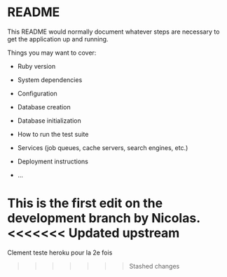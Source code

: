 # README

This README would normally document whatever steps are necessary to get the
application up and running.

Things you may want to cover:

* Ruby version

* System dependencies

* Configuration

* Database creation

* Database initialization

* How to run the test suite

* Services (job queues, cache servers, search engines, etc.)

* Deployment instructions

* ...

This is the first edit on the development branch by Nicolas. 
<<<<<<< Updated upstream
=======

Clement teste heroku pour la 2e fois
>>>>>>> Stashed changes
